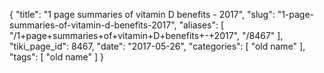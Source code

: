 {
    "title": "1 page summaries of vitamin D benefits - 2017",
    "slug": "1-page-summaries-of-vitamin-d-benefits-2017",
    "aliases": [
        "/1+page+summaries+of+vitamin+D+benefits+-+2017",
        "/8467"
    ],
    "tiki_page_id": 8467,
    "date": "2017-05-26",
    "categories": [
        "old name"
    ],
    "tags": [
        "old name"
    ]
}